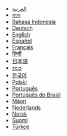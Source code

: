 * [العربية
](/ar/)
* [বাংলা](/bn/)
* [Bahasa Indonesia](/id/)
* [Deutsch](/de/)
* [English](/en/)
* [Español](/es/)
* [Français](/fr/)
* [हिन्दी](/hi/)
* [日本語](/ja/)
* [ಕನ್ನಡ](/kn/)
* [한국어](/ko/)
* [Polski](/pl)
* [Português](/pt)
* [Português do Brasil](/pt-br)
* [Māori](/mi/)
* [Nederlands](/nl/)
* [Norsk](/no/)
* [Suomi](/fi/)
* [Türkçe](/tr/)
